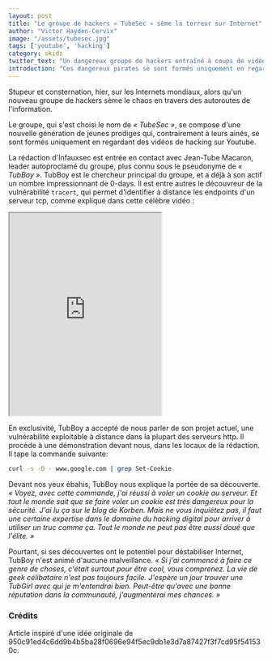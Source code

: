 ```yaml
---
layout: post
title: "Le groupe de hackers « TubeSec » sème la terreur sur Internet"
author: "Victor Hayden-Cervix"
image: "/assets/tubesec.jpg"
tags: ['youtube', 'hacking']
category: skidz
twitter_text: "Un dangereux groupe de hackers entraîné à coups de vidéos YouTube"
introduction: "Ces dangereux pirates se sont formés uniquement en regardant des vidéos de hacking sur YouTube"
---
```


Stupeur et consternation, hier, sur les Internets mondiaux, alors qu'un
nouveau groupe de hackers sème le chaos en travers des autoroutes de
l'information.

Le groupe, qui s'est choisi le nom de *« TubeSec »*, se compose d'une nouvelle
génération de jeunes prodiges qui, contrairement à leurs ainés, se sont
formés uniquement en regardant des vidéos de hacking sur Youtube.

La rédaction d'Infauxsec est entrée en contact avec Jean-Tube Macaron,
leader autoproclamé du groupe, plus connu sous le pseudonyme de 
*« TubBoy »*. TubBoy est le chercheur principal du groupe, et a déjà
à son actif un nombre impressionnant de 0-days. Il est entre autres
le découvreur de la vulnérabilité `tracert`, qui permet d'identifier
à distance les endpoints d'un serveur tcp, comme expliqué dans cette
célèbre vidéo :

<iframe height="400" src="https://www.youtube.com/embed/SXmv8quf_xM"></iframe>

En exclusivité, TubBoy a accepté de nous parler de son projet actuel,
une vulnérabilité exploitable à distance dans la plupart des serveurs
http. Il procède à une démonstration devant nous, dans les locaux
de la rédaction. Il tape la commande suivante:

```bash
curl -s -D - www.google.com | grep Set-Cookie
```

Devant nos yeux ébahis, TubBoy nous explique la portée de sa découverte.
*« Voyez, avec cette commande, j'ai réussi à voler un cookie au serveur.
Et tout le monde sait que se faire voler un cookie est très dangereux
pour la sécurité. J'ai lu ça sur le blog de Korben. Mais ne vous
inquiétez pas, il faut une certaine expertise dans le domaine du
hacking digital pour arriver à utiliser un truc comme ça. Tout le monde
ne peut pas être aussi doué que l'élite. »*

Pourtant, si ses découvertes ont le potentiel pour déstabiliser Internet,
TubBoy n'est animé d'aucune malveillance. *« Si j'ai commencé à faire
ce genre de choses, c'était surtout pour être cool, vous comprenez.
La vie de geek célibataire n'est pas toujours facile. J'espère un jour
trouver une TubGirl avec qui je m'entendrai bien. Peut-être qu'avec
une bonne réputation dans la communauté, j'augmenterai mes chances. »*

### Crédits

Article inspiré d'une idée originale de 950c91ed4c6dd9b4b5ba28f0696e94f5ec9db1e3d7a87427f3f7cd95f541530c.
